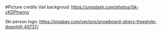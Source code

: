 #Picture credits
Vail backgroud:
https://unsplash.com/photos/Gk-cKDPhwmg

Ski person logo:
https://pixabay.com/vectors/snowboard-skiers-freestyle-downhill-40737/